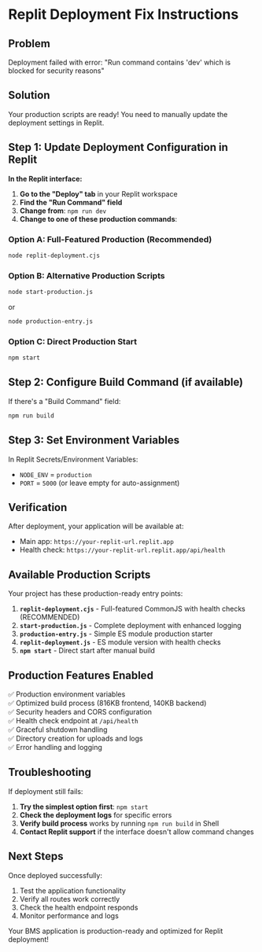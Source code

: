 # Replit Deployment Fix Instructions

## Problem
Deployment failed with error: "Run command contains 'dev' which is blocked for security reasons"

## Solution
Your production scripts are ready! You need to manually update the deployment settings in Replit.

## Step 1: Update Deployment Configuration in Replit

**In the Replit interface:**

1. **Go to the "Deploy" tab** in your Replit workspace
2. **Find the "Run Command" field** 
3. **Change from**: `npm run dev`
4. **Change to one of these production commands**:

### Option A: Full-Featured Production (Recommended)
```bash
node replit-deployment.cjs
```

### Option B: Alternative Production Scripts
```bash
node start-production.js
```
or
```bash
node production-entry.js
```

### Option C: Direct Production Start
```bash
npm start
```

## Step 2: Configure Build Command (if available)

If there's a "Build Command" field:
```bash
npm run build
```

## Step 3: Set Environment Variables

In Replit Secrets/Environment Variables:
- `NODE_ENV` = `production`
- `PORT` = `5000` (or leave empty for auto-assignment)

## Verification

After deployment, your application will be available at:
- Main app: `https://your-replit-url.replit.app`
- Health check: `https://your-replit-url.replit.app/api/health`

## Available Production Scripts

Your project has these production-ready entry points:

1. **`replit-deployment.cjs`** - Full-featured CommonJS with health checks (RECOMMENDED)
2. **`start-production.js`** - Complete deployment with enhanced logging  
3. **`production-entry.js`** - Simple ES module production starter
4. **`replit-deployment.js`** - ES module version with health checks
5. **`npm start`** - Direct start after manual build

## Production Features Enabled

✅ Production environment variables  
✅ Optimized build process (816KB frontend, 140KB backend)  
✅ Security headers and CORS configuration  
✅ Health check endpoint at `/api/health`  
✅ Graceful shutdown handling  
✅ Directory creation for uploads and logs  
✅ Error handling and logging  

## Troubleshooting

If deployment still fails:

1. **Try the simplest option first**: `npm start`
2. **Check the deployment logs** for specific errors
3. **Verify build process** works by running `npm run build` in Shell
4. **Contact Replit support** if the interface doesn't allow command changes

## Next Steps

Once deployed successfully:
1. Test the application functionality
2. Verify all routes work correctly
3. Check the health endpoint responds
4. Monitor performance and logs

Your BMS application is production-ready and optimized for Replit deployment!